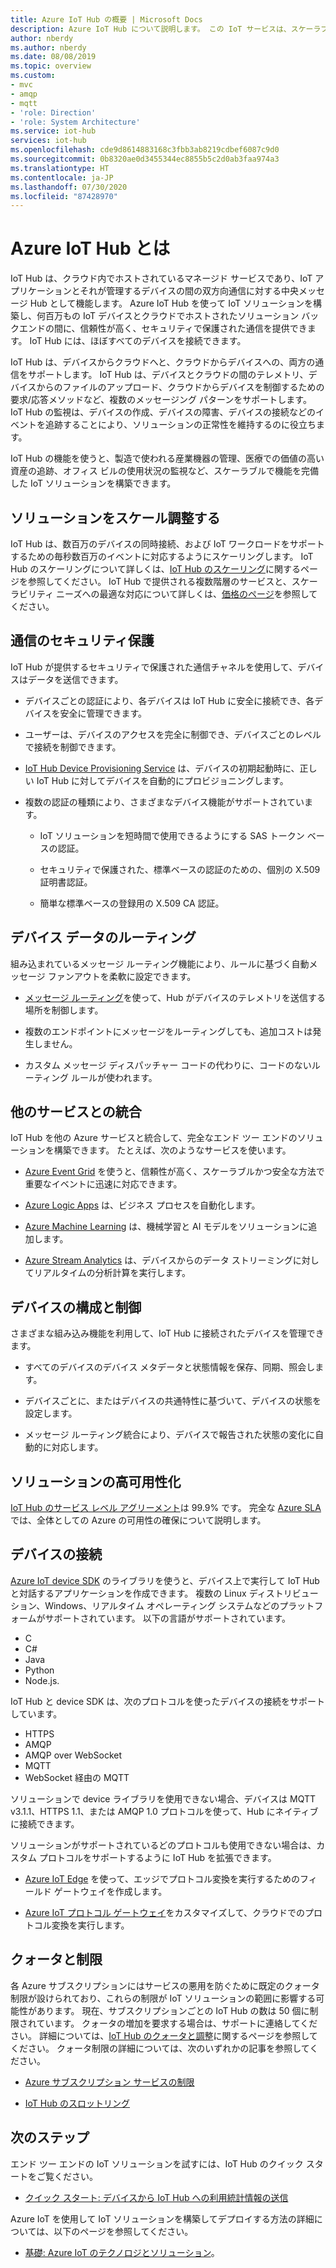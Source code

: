 ```yaml
---
title: Azure IoT Hub の概要 | Microsoft Docs
description: Azure IoT Hub について説明します。 この IoT サービスは、スケーラブルなデータ インジェスト、デバイスの管理、およびセキュリティを目的として作成されています。
author: nberdy
ms.author: nberdy
ms.date: 08/08/2019
ms.topic: overview
ms.custom:
- mvc
- amqp
- mqtt
- 'role: Direction'
- 'role: System Architecture'
ms.service: iot-hub
services: iot-hub
ms.openlocfilehash: cde9d8614883168c3fbb3ab8219cdbef6087c9d0
ms.sourcegitcommit: 0b8320ae0d3455344ec8855b5c2d0ab3faa974a3
ms.translationtype: HT
ms.contentlocale: ja-JP
ms.lasthandoff: 07/30/2020
ms.locfileid: "87428970"
---
```

# <a name="what-is-azure-iot-hub"></a>Azure IoT Hub とは

IoT Hub は、クラウド内でホストされているマネージド サービスであり、IoT アプリケーションとそれが管理するデバイスの間の双方向通信に対する中央メッセージ Hub として機能します。 Azure IoT Hub を使って IoT ソリューションを構築し、何百万もの IoT デバイスとクラウドでホストされたソリューション バックエンドの間に、信頼性が高く、セキュリティで保護された通信を提供できます。 IoT Hub には、ほぼすべてのデバイスを接続できます。

IoT Hub は、デバイスからクラウドへと、クラウドからデバイスへの、両方の通信をサポートします。 IoT Hub は、デバイスとクラウドの間のテレメトリ、デバイスからのファイルのアップロード、クラウドからデバイスを制御するための要求/応答メソッドなど、複数のメッセージング パターンをサポートします。 IoT Hub の監視は、デバイスの作成、デバイスの障害、デバイスの接続などのイベントを追跡することにより、ソリューションの正常性を維持するのに役立ちます。

IoT Hub の機能を使うと、製造で使われる産業機器の管理、医療での価値の高い資産の追跡、オフィス ビルの使用状況の監視など、スケーラブルで機能を完備した IoT ソリューションを構築できます。

## <a name="scale-your-solution"></a>ソリューションをスケール調整する

IoT Hub は、数百万のデバイスの同時接続、および IoT ワークロードをサポートするための毎秒数百万のイベントに対応するようにスケーリングします。 IoT Hub のスケーリングについて詳しくは、[IoT Hub のスケーリング](iot-hub-scaling.md?branch=release-iotbasic)に関するページを参照してください。 IoT Hub で提供される複数階層のサービスと、スケーラビリティ ニーズへの最適な対応について詳しくは、[価格のページ](https://azure.microsoft.com/pricing/details/iot-hub/)を参照してください。

## <a name="secure-your-communications"></a>通信のセキュリティ保護

IoT Hub が提供するセキュリティで保護された通信チャネルを使用して、デバイスはデータを送信できます。

* デバイスごとの認証により、各デバイスは IoT Hub に安全に接続でき、各デバイスを安全に管理できます。

* ユーザーは、デバイスのアクセスを完全に制御でき、デバイスごとのレベルで接続を制御できます。

* [IoT Hub Device Provisioning Service](https://docs.microsoft.com/azure/iot-dps/) は、デバイスの初期起動時に、正しい IoT Hub に対してデバイスを自動的にプロビジョニングします。

* 複数の認証の種類により、さまざまなデバイス機能がサポートされています。

  * IoT ソリューションを短時間で使用できるようにする SAS トークン ベースの認証。

  * セキュリティで保護された、標準ベースの認証のための、個別の X.509 証明書認証。

  * 簡単な標準ベースの登録用の X.509 CA 認証。

## <a name="route-device-data"></a>デバイス データのルーティング

組み込まれているメッセージ ルーティング機能により、ルールに基づく自動メッセージ ファンアウトを柔軟に設定できます。

* [メッセージ ルーティング](iot-hub-devguide-messages-d2c.md)を使って、Hub がデバイスのテレメトリを送信する場所を制御します。

* 複数のエンドポイントにメッセージをルーティングしても、追加コストは発生しません。

* カスタム メッセージ ディスパッチャー コードの代わりに、コードのないルーティング ルールが使われます。

## <a name="integrate-with-other-services"></a>他のサービスとの統合

IoT Hub を他の Azure サービスと統合して、完全なエンド ツー エンドのソリューションを構築できます。 たとえば、次のようなサービスを使います。

* [Azure Event Grid](https://docs.microsoft.com/azure/event-grid/) を使うと、信頼性が高く、スケーラブルかつ安全な方法で重要なイベントに迅速に対応できます。

* [Azure Logic Apps](https://docs.microsoft.com/azure/logic-apps/) は、ビジネス プロセスを自動化します。

* [Azure Machine Learning](iot-hub-weather-forecast-machine-learning.md) は、機械学習と AI モデルをソリューションに追加します。

* [Azure Stream Analytics](https://docs.microsoft.com/azure/stream-analytics/) は、デバイスからのデータ ストリーミングに対してリアルタイムの分析計算を実行します。

## <a name="configure-and-control-your-devices"></a>デバイスの構成と制御

さまざまな組み込み機能を利用して、IoT Hub に接続されたデバイスを管理できます。

* すべてのデバイスのデバイス メタデータと状態情報を保存、同期、照会します。

* デバイスごとに、またはデバイスの共通特性に基づいて、デバイスの状態を設定します。

* メッセージ ルーティング統合により、デバイスで報告された状態の変化に自動的に対応します。

## <a name="make-your-solution-highly-available"></a>ソリューションの高可用性化

[IoT Hub のサービス レベル アグリーメント](https://azure.microsoft.com/support/legal/sla/iot-hub/)は 99.9% です。 完全な [Azure SLA](https://azure.microsoft.com/support/legal/sla/) では、全体としての Azure の可用性の確保について説明します。

## <a name="connect-your-devices"></a>デバイスの接続

[Azure IoT device SDK](https://docs.microsoft.com/azure/iot-hub/iot-hub-devguide-sdks) のライブラリを使うと、デバイス上で実行して IoT Hub と対話するアプリケーションを作成できます。 複数の Linux ディストリビューション、Windows、リアルタイム オペレーティング システムなどのプラットフォームがサポートされています。 以下の言語がサポートされています。

* C
* C#
* Java
* Python
* Node.js.

IoT Hub と device SDK は、次のプロトコルを使ったデバイスの接続をサポートしています。

* HTTPS
* AMQP
* AMQP over WebSocket
* MQTT
* WebSocket 経由の MQTT

ソリューションで device ライブラリを使用できない場合、デバイスは MQTT v3.1.1、HTTPS 1.1、または AMQP 1.0 プロトコルを使って、Hub にネイティブに接続できます。

ソリューションがサポートされているどのプロトコルも使用できない場合は、カスタム プロトコルをサポートするように IoT Hub を拡張できます。

* [Azure IoT Edge](https://docs.microsoft.com/azure/iot-edge/) を使って、エッジでプロトコル変換を実行するためのフィールド ゲートウェイを作成します。

* [Azure IoT プロトコル ゲートウェイ](https://github.com/Azure/azure-iot-protocol-gateway/blob/master/README.md)をカスタマイズして、クラウドでのプロトコル変換を実行します。

## <a name="quotas-and-limits"></a>クォータと制限

各 Azure サブスクリプションにはサービスの悪用を防ぐために既定のクォータ制限が設けられており、これらの制限が IoT ソリューションの範囲に影響する可能性があります。 現在、サブスクリプションごとの IoT Hub の数は 50 個に制限されています。 クォータの増加を要求する場合は、サポートに連絡してください。 詳細については、[IoT Hub のクォータと調整](iot-hub-devguide-quotas-throttling.md)に関するページを参照してください。 クォータ制限の詳細については、次のいずれかの記事を参照してください。

* [Azure サブスクリプション サービスの制限](../azure-resource-manager/management/azure-subscription-service-limits.md)

* [IoT Hub のスロットリング](https://azure.microsoft.com/blog/iot-hub-throttling-and-you/)

## <a name="next-steps"></a>次のステップ

エンド ツー エンドの IoT ソリューションを試すには、IoT Hub のクイック スタートをご覧ください。

* [クイック スタート: デバイスから IoT Hub への利用統計情報の送信](quickstart-send-telemetry-node.md)

Azure IoT を使用して IoT ソリューションを構築してデプロイする方法の詳細については、以下のページを参照してください。

* [基礎: Azure IoT のテクノロジとソリューション](../iot-fundamentals/iot-services-and-technologies.md)。
